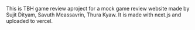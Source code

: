 This is TBH game review aproject for a mock game review website made by Sujit Dityam, Savuth Meassavrin, Thura Kyaw.
It is made with next.js and uploaded to vercel.
